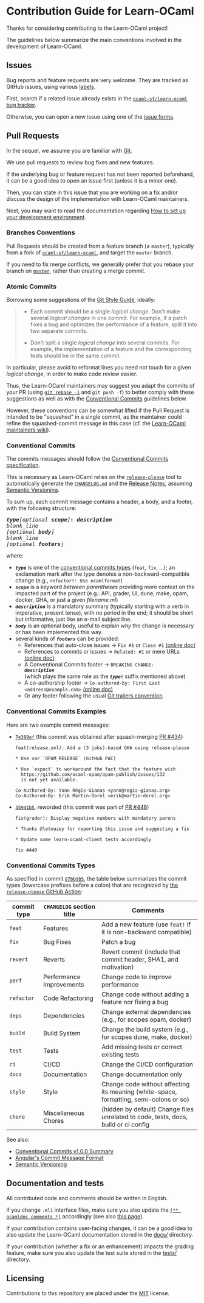 # Contribution Guide for Learn-OCaml

Thanks for considering contributing to the Learn-OCaml project!

The guidelines below summarize the main conventions involved in the
development of Learn-OCaml.

## Issues

Bug reports and feature requests are very welcome. They are tracked as
GitHub issues, using various [labels](https://github.com/ocaml-sf/learn-ocaml/labels).

First, search if a related issue already exists in the
[`ocaml-sf/learn-ocaml` bug tracker](https://github.com/ocaml-sf/learn-ocaml/issues).

Otherwise, you can open a new issue using one of the
[issue forms](https://github.com/ocaml-sf/learn-ocaml/issues/new/choose).

## Pull Requests

In the sequel, we assume you are familiar with [Git](https://git-scm.com/docs/).

We use pull requests to review bug fixes and new features.

If the underlying bug or feature request has not been reported
beforehand, it can be a good idea to open an issue first (unless it is
a minor one).

Then, you can state in this issue that you are working on a fix and/or
discuss the design of the implementation with Learn-OCaml maintainers.

Next, you may want to read the documentation regarding
[How to set up your development environment](https://ocaml-sf.org/learn-ocaml/howto-setup-exercise-development-environment).

### Branches Conventions

Pull Requests should be created from a feature branch (≠ `master`),
typically from a fork of
[`ocaml-sf/learn-ocaml`](https://github.com/ocaml-sf/learn-ocaml), and
target the `master` branch.

If you need to fix merge conflicts, we generally prefer that you
rebase your branch on
[`master`](https://github.com/ocaml-sf/learn-ocaml/tree/master),
rather than creating a merge commit.

### Atomic Commits

Borrowing some suggestions of the
[Git Style Guide](https://github.com/agis/git-style-guide#commits), ideally:

> * Each commit should be a single *logical change*.
>   Don't make several *logical changes* in one commit.
>   For example, if a patch fixes a bug and optimizes the performance of a feature, split it into two separate commits.
> 
> * Don't split a single *logical change* into several commits.
>   For example, the implementation of a feature and the corresponding tests should be in the same commit.

In particular, please avoid to reformat lines you need not touch for a
given *logical change*, in order to make code review easier.

Thus, the Learn-OCaml maintainers may suggest you adapt the commits of your PR
(using [`git rebase -i`](https://git-scm.com/docs/git-rebase#Documentation/git-rebase.txt--i) and `git push -f`)
to better comply with these suggestions as well as with the [Conventional Commits](#conventional-commits) guidelines below.

However, these conventions can be somewhat lifted if the Pull Request
is intended to be "squashed" in a single commit, as the maintainer
could refine the squashed-commit message in this case (cf. the
[Learn-OCaml maintainers wiki](https://github.com/ocaml-sf/learn-ocaml/wiki/Checklist-for-testing-and-merging-a-PR#merging-a-pr)).

### Conventional Commits

The commits messages should follow the [Conventional Commits specification](https://www.conventionalcommits.org/en/v1.0.0/).

This is necessary as Learn-OCaml relies on the
[`release-please`](https://github.com/googleapis/release-please) tool to
automatically generate the [`CHANGELOG.md`](./CHANGELOG.md) and the
[Release Notes](https://github.com/ocaml-sf/learn-ocaml/releases),
assuming [Semantic Versioning](https://semver.org/).

To sum up, each commit message contains a header, a body, and a footer, with the following structure:

<pre>
<i><b>type</b>[optional <b>scope</b>]</i><b>: <i>description</i></b>
<i>blank_line</i>
<i>[optional <b>body</b>]</i>
<i>blank_line</i>
<i>[optional <b>footers</b>]</i>
</pre>

where:

* ***`type`*** is one of the <a href="#conventional-commits-types">conventional commits types</a> (`feat`, `fix`, …); an exclamation mark after the type denotes a non-backward-compatible change (e.g., <code>refactor<b>!</b>: Use ocamlformat</code>)
* ***`scope`*** is a keyword *between parentheses* providing more context on the impacted part of the project (e.g.: API, grader, UI, dune, make, opam, docker, GHA, or just a given *filename.ml*)
* ***`description`*** is a mandatory summary (typically starting with a verb in imperative, present tense), with no period in the end; it should be short but informative, just like an e-mail subject line.
* ***`body`*** is an optional body, useful to explain *why* the change is necessary or has been implemented this way.
* several kinds of ***`footers`*** can be provided:
  * References that auto-close issues → `Fix #1` or `Close #1` [(online doc)](https://docs.github.com/en/issues/tracking-your-work-with-issues/linking-a-pull-request-to-an-issue#linking-a-pull-request-to-an-issue-using-a-keyword)
  * References to commits or issues → `Related: #1` or mere URLs [(online doc)](https://docs.github.com/en/github/writing-on-github/working-with-advanced-formatting/autolinked-references-and-urls#issues-and-pull-requests)
  * A Conventional Commits footer → <code>BREAKING CHANGE: <i><b>description</b></i></code>  
  (which plays the same role as the <code><b><i>type</i>!</b></code> suffix mentioned above)
  * A co-authorship footer → `Co-authored-by: First Last <address@example.com>` [(online doc)](https://github.blog/2018-01-29-commit-together-with-co-authors/#how-it-works)
  * Or any footer following the usual [Git trailers convention](https://git-scm.com/docs/git-interpret-trailers).

### Conventional Commits Examples

Here are two example commit messages:

* [`7e389ef`](https://github.com/ocaml-sf/learn-ocaml/commit/7e389ef22842e95e1b3f4364c19cf657a53ebf01) (this commit was obtained after squash-merging [PR #434](https://github.com/ocaml-sf/learn-ocaml/pull/434))
  ```
  feat(release.yml): Add a (3 jobs)-based GHA using release-please
  
  * Use var `OPAM_RELEASE` (GitHub PAC)
  
  * Use `expect` to workaround the fact that the feature wish
    https://github.com/ocaml-opam/opam-publish/issues/132
    is not yet available.
  
  Co-Authored-By: Yann Régis-Gianas <yann@regis-gianas.org>
  Co-Authored-By: Erik Martin-Dorel <erik@martin-dorel.org>
  ```
* [`35941b5`](https://github.com/ocaml-sf/learn-ocaml/commit/35941b5ebe8cb2b947cd6010118050a79c6e36f8), reworded (this commit was part of [PR #448](https://github.com/ocaml-sf/learn-ocaml/pull/448))
  ```
  fix(grader): Display negative numbers with mandatory parens
  
  * Thanks @letouzey for reporting this issue and suggesting a fix
  
  * Update some learn-ocaml-client tests accordingly
  
  Fix #440
  ```

### Conventional Commits Types

As specified in commit [`87bb9b5`](https://github.com/ocaml-sf/learn-ocaml/commit/87bb9b5e838badf872b8d08228e6768ce45710b5), the table below summarizes the commit types (lowercase prefixes before a colon) that are recognized by [the `release-please` GitHub Action](https://github.com/ocaml-sf/learn-ocaml/blob/master/.github/workflows/release.yml):

| commit type | `CHANGELOG` section title | Comments |
|-------------|---------------------------|----------|
| `feat`      | Features                  | Add a new feature (use `feat!` if it is non-backward compatible) |
| `fix`       | Bug Fixes                 | Patch a bug |
| `revert`    | Reverts                   | Revert commit (include that commit header, SHA1, and motivation) |
| `perf`      | Performance Improvements  | Change code to improve performance |
| `refactor`  | Code Refactoring          | Change code without adding a feature nor fixing a bug |
| `deps`      | Dependencies              | Change external dependencies (e.g., for scopes opam, docker) |
| `build`     | Build System              | Change the build system (e.g., for scopes dune, make, docker) |
| `test`      | Tests                     | Add missing tests or correct existing tests |
| `ci`        | CI/CD                     | Change the CI/CD configuration |
| `docs`      | Documentation             | Change documentation only |
| `style`     | Style                     | Change code without affecting its meaning (white-space, formatting, semi-colons or so) |
| `chore`     | Miscellaneous Chores      | (hidden by default) Change files unrelated to code, tests, docs, build or ci config |

See also:

* [Conventional Commits v1.0.0 Summary](https://www.conventionalcommits.org/en/v1.0.0/#summary)
* [Angular's Commit Message Format](https://github.com/angular/angular/blob/master/CONTRIBUTING.md#commit)
* [Semantic Versioning](https://semver.org/)

## Documentation and tests

All contributed code and comments should be written in English.

If you change `.mli` interface files, make sure you also update the
[`(** ocamldoc comments *)`](https://ocaml.org/manual/ocamldoc.html#s:ocamldoc-comments)
accordingly (see also [this page](https://ocaml.org/manual/doccomments.html#s:doc-comments)).

If your contribution contains user-facing changes, it can be a good
idea to also update the Learn-OCaml documentation stored in the
[docs/](https://github.com/ocaml-sf/learn-ocaml/tree/master/docs)
directory.

If your contribution (whether a fix or an enhancement) impacts the
grading feature, make sure you also update the test suite stored in the
[tests/](https://github.com/ocaml-sf/learn-ocaml/tree/master/tests#readme)
directory.

## Licensing

Contributions to this repository are placed under the [MIT](https://spdx.org/licenses/MIT.html) license.
